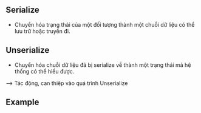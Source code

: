 ## Serialize
- Chuyển hóa trạng thái của một đối tượng thành một chuỗi dữ liệu có thể lưu trữ hoặc truyền đi.
  
## Unserialize
- Chuyển hóa chuỗi dữ liệu đã bị serialize về thành một trạng thái mà hệ thống có thể hiểu được.

--> Tác động, can thiệp vào quá trình Unserialize

## Example
